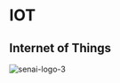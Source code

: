 #                                                 IOT
##                                           Internet of Things
![senai-logo-3](https://github.com/user-attachments/assets/4e8bac63-da19-4a9c-ab52-a3fc59c70169)
